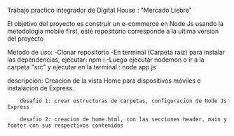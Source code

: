 Trabajo practico integrador de Digital House : "Mercado Liebre"

El objetivo del proyecto es construir un e-commerce en Node Js usando la metodologia mobile first, este repositorio corresponde a la ultima version del proyecto

Metodo de uso: 
-Clonar repositorio 
-En terminal (Carpeta raiz) para instalar las dependencias, ejecutar: npm i 
-Luego ejecutar nodemon o ir a la carpeta "src" y ejecutar en la terminal : node app.js

descripción: Creacion de la vista Home para dispositivos móviles e instalacion de Express.

        desafio 1: crear estructuras de carpetas, configuracion de Node Js Express

        desafio 2: creacion de home.html, con las secciones header, main y footer con sus respectivos contenidos
